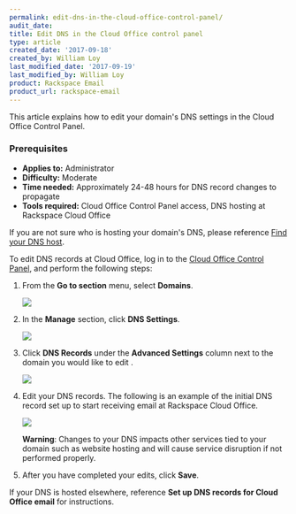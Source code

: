 ```yaml
---
permalink: edit-dns-in-the-cloud-office-control-panel/
audit_date:
title: Edit DNS in the Cloud Office control panel
type: article
created_date: '2017-09-18'
created_by: William Loy
last_modified_date: '2017-09-19'
last_modified_by: William Loy
product: Rackspace Email
product_url: rackspace-email
---
```


This article explains how to edit your domain's DNS settings in the Cloud Office Control Panel.

### Prerequisites

- **Applies to:** Administrator
- **Difficulty:** Moderate
- **Time needed:** Approximately 24-48 hours for DNS record changes to propagate
- **Tools required:**  Cloud Office Control Panel access, DNS hosting at Rackspace Cloud Office

If you are not sure who is hosting your domain's DNS, please reference [Find your DNS host](/how-to/find-dns-host).

To edit DNS records at Cloud Office, log in to the [Cloud Office Control Panel](https://cp.rackspace.com), and perform the following steps:

1.  From the **Go to section** menu, select **Domains**.

    <img src="{% asset_path rackspace-email/edit-dns-in-the-cloud-office-control-panel/go_to_domains.png %}" />

2.  In the **Manage** section, click **DNS Settings**.

    <img src="{% asset_path rackspace-email/edit-dns-in-the-cloud-office-control-panel/manage_dns_settings.png %}" />

3. Click **DNS Records** under the **Advanced Settings** column next to the domain you would like to edit .

    <img src="{% asset_path rackspace-email/edit-dns-in-the-cloud-office-control-panel/dns_settings.png %}" />

4. Edit your DNS records. The following is an example of the initial DNS record set up to start receiving email at Rackspace Cloud Office.

    <img src="{% asset_path rackspace-email/edit-dns-in-the-cloud-office-control-panel/rackspace_dns_setup.png %}" />

    **Warning**: Changes to your DNS impacts other services tied to your domain such as website hosting and will cause service disruption if not performed properly.

5. After you have completed your edits, click **Save**.

If your DNS is hosted elsewhere, reference **Set up DNS records for Cloud Office email** for instructions.
